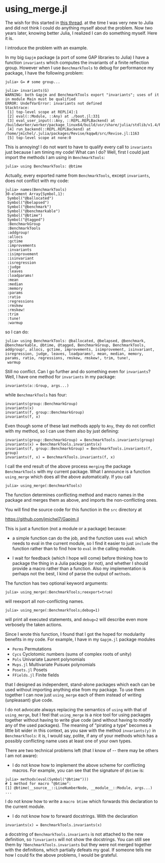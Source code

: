 # using_merge.jl
The wish for this started in
[this thread](https://discourse.julialang.org/t/function-name-conflict-adl-function-merging/10335/7).
at  the time I was very new to Julia  and did not think I could do anything
myself  about the  problem. Now  two years  later, knowing  better Julia, I
realized I can do something myself. Here it is.

I introduce the problem with an example.

In  my big `Gapjm` package (a port of some GAP libraries to Julia) I have a
function  `invariants` which computes the invariants of a finite reflection
group.  However when  I use  `BenchmarkTools` to  debug for  performance my
package, I have the following problem:

```
julia> G= # some group...

julia> invariants(G)
WARNING: both Gapjm and BenchmarkTools export "invariants"; uses of it in module Main must be qualified
ERROR: UndefVarError: invariants not defined
Stacktrace:
 [1] top-level scope at REPL[4]:1
 [2] eval(::Module, ::Any) at ./boot.jl:331
 [3] eval_user_input(::Any, ::REPL.REPLBackend) at /buildworker/worker/package_linux64/build/usr/share/julia/stdlib/v1.4/REPL/src/REPL.jl:86
 [4] run_backend(::REPL.REPLBackend) at /home/jmichel/.julia/packages/Revise/kqqw8/src/Revise.jl:1163
 [5] top-level scope at none:0
```

This is annoying! I do not want to have to qualify every call to `invariants`
just because I am timing my code! What can I do? Well, first I could just
import the methods I am using in `BenchmarkTools`:

```
julia> using BenchmarkTools: @btime
```
Actually,  every exported name  from `BenchmarkTools`, except `invariants`,
does not conflict with my code:

```
julia> names(BenchmarkTools)
30-element Array{Symbol,1}:
 Symbol("@ballocated")
 Symbol("@belapsed")
 Symbol("@benchmark")
 Symbol("@benchmarkable")
 Symbol("@btime")
 Symbol("@tagged")
 :BenchmarkGroup
 :BenchmarkTools
 :addgroup!
 :allocs
 :gctime
 :improvements
 :invariants
 :isimprovement
 :isinvariant
 :isregression
 :judge
 :leaves
 :loadparams!
 :mean
 :median
 :memory
 :params
 :ratio
 :regressions
 :rmskew
 :rmskew!
 :trim
 :tune!
 :warmup
```

so I can do:

```
julia> using BenchmarkTools: @ballocated, @belapsed, @benchmark, @benchmarkable, @btime, @tagged, BenchmarkGroup, BenchmarkTools, addgroup!, allocs, gctime, improvements, isimprovement, isinvariant, isregression, judge, leaves, loadparams!, mean, median, memory, params, ratio, regressions, rmskew, rmskew!, trim, tune!,
 warmup
```

Still no conflict. Can I go further and do something even for `invariants`?
Well, I have one method for `invariants` in my package:

```
invariants(a::Group, args...)
```
while `BenchmarkTools` has four:

```
invariants(group::BenchmarkGroup)
invariants(x)
invariants(f, group::BenchmarkGroup)
invariants(f, x)
```
Even though some of these last methods apply to `Any`, they do not conflict
with my method, so I can use them also by just defining:

```
invariants(group::BenchmarkGroup) = BenchmarkTools.invariants(group)
invariants(x) = BenchmarkTools.invariants(x)
invariants(f, group::BenchmarkGroup) = BenchmarkTools.invariants(f, group)
invariants(f, x) = BenchmarkTools.invariants(f, x)
```
I  call  the  end  result  of  the  above  process  `merging`  the  package
`BenchmarkTools`  with my  current package.  What I  announce is a function
`using_merge` which does all the above automatically. If you call

```
julia> using_merge(:BenchmarkTools)
```

The function determines conflicting method and macro names in the package
and merges them as above, and imports the non-conflicting ones.

You will find the source code for this function in the `src` directory at

https://github.com/jmichel7/Gapjm.jl

This is just a function (not a module or a package) because:

- a simple function can do the job, and the function uses `eval` which needs
  to eval in the current module, so I find it easier to just `include` the
  function rather than to find how to `eval` in the calling module.

- I wait  for feedback  (which I  hope will  come) before  thinking how to
package the thing in a Julia package (or not), and whether I should provide
a macro rather than a function. Also my implementation is perhaps not the
best, I kind of parse the output of `methods`.

The function has two optional keyword arguments:

```
julia> using_merge(:BenchmarkTools;reexport=true)
```
will reexport all non-conflicting names.

```
julia> using_merge(:BenchmarkTools;debug=1)
```

will print all executed statements, and `debug=2` will describe even more
verbosely the taken actions.

Since  I wrote this function,  I found that I  got the hoped for modularity
benefits in my code. For example, I have in my `Gapjm.jl` package modules

  - `Perms`      Permutations
  - `Cycs`       Cyclotomic numbers (sums of complex roots of unity)
  - `Pols`       Univariate Laurent polynomials
  - `Mvps.jl`    Multivariate Puisuex polynomials
  - `Posets.jl`  Posets
  - `FFields.jl` Finite fields

that I designed as independent, stand-alone packages which each can be used
without importing anything else from my package. To use them together I can
now  just `using_merge` each  of them instead  of writing (unpleasant) glue
code.

I  do not advocate always  replacing the semantics of  `using` with that of
`using_merge`,  but  I  feel  that  `using_merge`  is a nice tool for using
packages  together without having to write glue code (and without having to
modify  any of the used packages). The meaning of "pirating a type" becomes
a   little  bit  wider  in  this  context,  as  you  saw  with  the  method
`invariants(y)`  in `BenchmarkTools`: it is, I would say, polite, if any of
your  methods which has  a possibly conflicting  name uses at  least one of
your own types.

There  are two  technical problems  left (that  I know  of --  there may be
others I am not aware):

-  I do not know how to  implement the above scheme for conflicting macros.
For example, you can see that the signature of `@btime` is:

```
julia> methods(eval(Symbol("@btime")))
# 1 method for macro "@btime":
[1] @btime(__source__::LineNumberNode, __module__::Module, args...)
...
```

I do not know how to write a `macro btime` which forwards this declaration
to the current module.

- I do not know how to forward docstrings. With the declaration

```
invariants(x) = BenchmarkTools.invariants(x)
```
a  docstring  of  `BenchmarkTools.invariants`  is  not  attached to the new
definition,  so `?invariants` will  not show the  docstrings. You can still
see  them by `?BenchmarkTools.invariants` but they were not merged together
with  the definitions, which partially defeats my goal. If someone tells me
how I could fix the above problems, I would be grateful.
